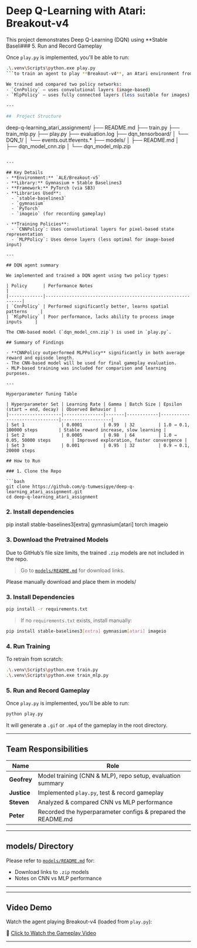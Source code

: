 # Deep Q-Learning with Atari: Breakout-v4

This project demonstrates Deep Q-Learning (DQN) using **Stable Baseli### 5. Run and Record Gameplay

Once `play.py` is implemented, you'll be able to run:

```bash
.\.venv\Scripts\python.exe play.py
```to train an agent to play **Breakout-v4**, an Atari environment from Gymnasium.

We trained and compared two policy networks:
- `CnnPolicy` – uses convolutional layers (image-based)
- `MlpPolicy` – uses fully connected layers (less suitable for images)

---

##  Project Structure

```
deep-q-learning_atari_assignment/
├── README.md 
├── train.py 
├── train_mlp.py 
├── play.py 
├── evaluation.log 
├── dqn_tensorboard/
│ └── DQN_1/
│ └── events.out.tfevents.*
├── models/ 
│ ├── README.md
│ ├── dqn_model_cnn.zip 
│ └── dqn_model_mlp.zip             
````

---

## Key Details
- **Environment:** `ALE/Breakout-v5`
- **Library:** Gymnasium + Stable Baselines3
- **Framework:** PyTorch (via SB3)
- **Libraries Used**:
  - `stable-baselines3`
  - `gymnasium`
  - `PyTorch`
  - `imageio` (for recording gameplay)

- **Training Policies**:
  - `CNNPolicy`: Uses convolutional layers for pixel-based state representation
  - `MLPPolicy`: Uses dense layers (less optimal for image-based input)

---

## DQN agent summary

We implemented and trained a DQN agent using two policy types:

| Policy      | Performance Notes                                           |
|-------------|-------------------------------------------------------------|
| `CnnPolicy` | Performed significantly better, learns spatial patterns     |
| `MlpPolicy` | Poor performance, lacks ability to process image inputs     |

The CNN-based model (`dqn_model_cnn.zip`) is used in `play.py`.

## Summary of Findings

- **CNNPolicy outperformed MLPPolicy** significantly in both average reward and episode length.
- The CNN-based model will be used for final gameplay evaluation.
- MLP-based training was included for comparison and learning purposes.

---

Hyperparameter Tuning Table

| Hyperparameter Set | Learning Rate | Gamma | Batch Size | Epsilon (start → end, decay) | Observed Behavior |
|--------------------|---------------|-------|------------|-------------------------------|-------------------|
| Set 1              | 0.0001        | 0.99  | 32         | 1.0 → 0.1, 100000 steps        | Stable reward increase, slow learning |
| Set 2              | 0.0005        | 0.98  | 64         | 1.0 → 0.05, 50000 steps        | Improved exploration, faster convergence |
| Set 3              | 0.001         | 0.95  | 32         | 0.9 → 0.1, 20000 steps   

## How to Run

### 1. Clone the Repo

```bash
git clone https://github.com/g-tumwesigye/deep-q-learning_atari_assignment.git
cd deep-q-learning_atari_assignment
````

### 2. Install dependencies
pip install stable-baselines3[extra] gymnasium[atari] torch imageio

### 3. Download the Pretrained Models

Due to GitHub’s file size limits, the trained `.zip` models are not included in the repo.

> Go to [`models/README.md`](models/README.md) for download links.

Please manually download and place them in models/

### 3. Install Dependencies

```bash
pip install -r requirements.txt
```

> If no `requirements.txt` exists, install manually:

```bash
pip install stable-baselines3[extra] gymnasium[atari] imageio
```

### 4. Run Training 

To retrain from scratch:

```bash
.\.venv\Scripts\python.exe train.py       
.\.venv\Scripts\python.exe train_mlp.py   
```

### 5. Run and Record Gameplay

Once `play.py` is implemented, you’ll be able to run:

```bash
python play.py
```

It will generate a `.gif` or `.mp4` of the gameplay in the root directory.

---

## Team Responsibilities

| Name                | Role                                                       |
| ------------------- | ---------------------------------------------------------- |
| **Geofrey**         | Model training (CNN & MLP), repo setup, evaluation summary |
| **Justice**         | Implemented `play.py`, test & record gameplay                |
| **Steven**          | Analyzed & compared CNN vs MLP performance                   |
| **Peter**           | Recorded the hyperparameter configs & prepared the README.md           |


---

## models/ Directory

Please refer to [`models/README.md`](models/README.md) for:

* Download links to `.zip` models
* Notes on CNN vs MLP performance

---
---

## Video Demo

Watch the agent playing Breakout-v4 (loaded from `play.py`):

🔗 [Click to Watch the Gameplay Video](https://youtu.be/7NKadKI9rng)

---
